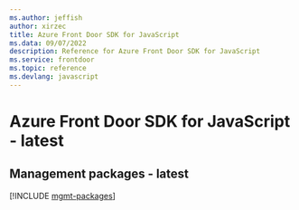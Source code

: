```yaml
---
ms.author: jeffish
author: xirzec
title: Azure Front Door SDK for JavaScript
ms.data: 09/07/2022
description: Reference for Azure Front Door SDK for JavaScript
ms.service: frontdoor
ms.topic: reference
ms.devlang: javascript
---
```

# Azure Front Door SDK for JavaScript - latest

## Management packages - latest
[!INCLUDE [mgmt-packages](front-door-mgmt-index.md)]